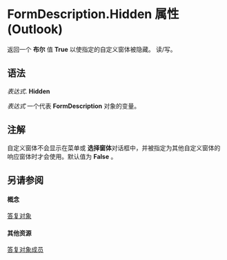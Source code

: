 
# FormDescription.Hidden 属性 (Outlook)

返回一个 **布尔** 值 **True** 以使指定的自定义窗体被隐藏。 读/写。


## 语法

 _表达式_. **Hidden**

 _表达式_ 一个代表 **FormDescription** 对象的变量。


## 注解

自定义窗体不会显示在菜单或 **选择窗体**对话框中，并被指定为其他自定义窗体的响应窗体时才会使用。默认值为 **False** 。


## 另请参阅


#### 概念


[答复对象](c88f92c4-4cac-84b3-6118-1150d42d7cff.md)
#### 其他资源


[答复对象成员](664724e9-e74b-32ad-93e4-8d4cb27b3082.md)
